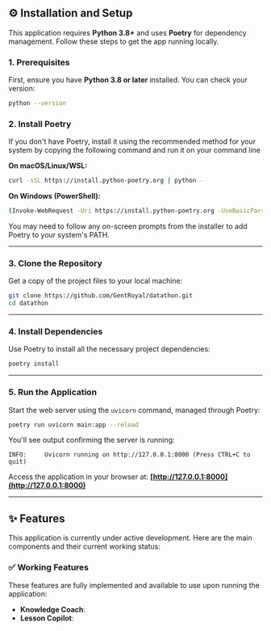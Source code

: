## ⚙️ Installation and Setup

This application requires **Python 3.8+** and uses **Poetry** for dependency management. Follow these steps to get the app running locally.

### 1\. Prerequisites

First, ensure you have **Python 3.8 or later** installed. You can check your version:

```bash
python --version
```

### 2\. Install Poetry

If you don't have Poetry, install it using the recommended method for your system by copying the following command and run it on your command line

**On macOS/Linux/WSL:**

```bash
curl -sSL https://install.python-poetry.org | python -
```

**On Windows (PowerShell):**

```bash
(Invoke-WebRequest -Uri https://install.python-poetry.org -UseBasicParsing).Content | python -
```

You may need to follow any on-screen prompts from the installer to add Poetry to your system's PATH.

-----

### 3\. Clone the Repository

Get a copy of the project files to your local machine:

```bash
git clone https://github.com/GentRoyal/datathon.git
cd datathon
```

-----

### 4\. Install Dependencies

Use Poetry to install all the necessary project dependencies:

```bash
poetry install
```

-----

### 5\. Run the Application

Start the web server using the `uvicorn` command, managed through Poetry:

```bash
poetry run uvicorn main:app --reload
```

You'll see output confirming the server is running:

```
INFO:     Uvicorn running on http://127.0.0.1:8000 (Press CTRL+C to quit)
```

Access the application in your browser at: **[http://127.0.0.1:8000](http://127.0.0.1:8000)**



---

## ✨ Features

This application is currently under active development. Here are the main components and their current working status:

### ✅ Working Features

These features are fully implemented and available to use upon running the application:

* **Knowledge Coach**:
* **Lesson Copilot**: